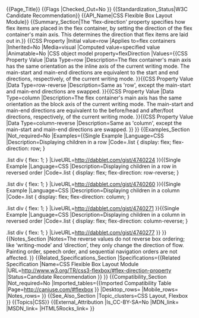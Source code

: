 {{Page_Title}}
{{Flags
|Checked_Out=No
}}
{{Standardization_Status|W3C Candidate Recommendation}}
{{API_Name|CSS Flexible Box Layout Module}}
{{Summary_Section|The 'flex-direction' property specifies how flex items are placed in the flex container, by setting the direction of the flex container's main axis. This determines the direction that flex items are laid out in.}}
{{CSS Property
|Initial value=row
|Applies to=flex containers
|Inherited=No
|Media=visual
|Computed value=specified value
|Animatable=No
|CSS object model property=flexDirection
|Values={{CSS Property Value
|Data Type=row
|Description=The flex container's main axis has the same orientation as the inline axis of the current writing mode. The main-start and main-end directions are equivalent to the start and end directions, respectively, of the current writing mode.
}}{{CSS Property Value
|Data Type=row-reverse
|Description=Same as 'row', except the main-start and main-end directions are swapped.
}}{{CSS Property Value
|Data Type=column
|Description=The flex container's main axis has the same orientation as the block axis of the current writing mode. The main-start and main-end directions are equivalent to the before/head and after/foot directions, respectively, of the current writing mode.
}}{{CSS Property Value
|Data Type=column-reverse
|Description=Same as 'column', except the main-start and main-end directions are swapped.
}}
}}
{{Examples_Section
|Not_required=No
|Examples={{Single Example
|Language=CSS
|Description=Displaying children in a row
|Code=.list {
  display: flex;
  flex-direction: row;
}

.list div {
  flex: 1;
}
|LiveURL=http://dabblet.com/gist/4740224
}}{{Single Example
|Language=CSS
|Description=Displaying children in a row in reversed order
|Code=.list {
  display: flex;
  flex-direction: row-reverse;
}

.list div {
  flex: 1;
}
|LiveURL=http://dabblet.com/gist/4740260
}}{{Single Example
|Language=CSS
|Description=Displaying children in a column
|Code=.list {
  display: flex;
  flex-direction: column;
}

.list div {
  flex: 1;
}
|LiveURL=http://dabblet.com/gist/4740271
}}{{Single Example
|Language=CSS
|Description=Displaying children in a column in reversed order
|Code=.list {
  display: flex;
  flex-direction: column-reverse;
}

.list div {
  flex: 1;
}
|LiveURL=http://dabblet.com/gist/4740277
}}
}}
{{Notes_Section
|Notes=The reverse values do not reverse box ordering; like ‘writing-mode’ and ‘direction’, they only change the direction of flow. Painting order, speech order, and sequential navigation orders are not affected.
}}
{{Related_Specifications_Section
|Specifications={{Related Specification
|Name=CSS Flexible Box Layout Module
|URL=http://www.w3.org/TR/css3-flexbox/#flex-direction-property
|Status=Candidate Recommendation
}}
}}
{{Compatibility_Section
|Not_required=No
|Imported_tables={{Imported Compatibility Table
|Page=http://caniuse.com/#flexbox
}}
|Desktop_rows=
|Mobile_rows=
|Notes_rows=
}}
{{See_Also_Section
|Topic_clusters=CSS Layout, Flexbox
}}
{{Topics|CSS}}
{{External_Attribution
|Is_CC-BY-SA=No
|MDN_link=
|MSDN_link=
|HTML5Rocks_link=
}}
